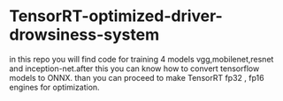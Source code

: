 # TensorRT-optimized-driver-drowsiness-system
in this repo you will find code for training 4 models vgg,mobilenet,resnet and inception-net.after this you can know how to convert tensorflow models to ONNX. than you can proceed to make TensorRT  fp32 , fp16 engines for optimization.
